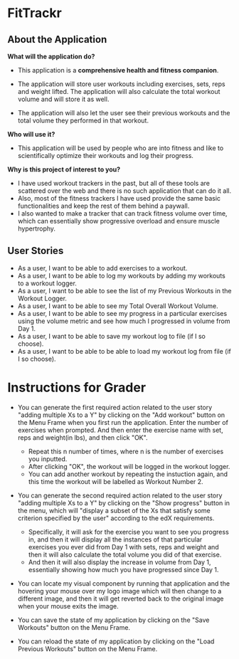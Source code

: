 # FitTrackr

## About the Application

**What will the application do?**
- This application is a **comprehensive health and fitness companion**. 

- The application will store user workouts including exercises, sets, reps
and weight lifted. The application will also calculate the total workout volume and will store it as well.
- The application will also let the user see their previous workouts and the total volume they performed in that workout.

**Who will use it?**

- This application will be used by people who are into fitness and like
to scientifically optimize their workouts and log their progress.


**Why is this project of interest to you?**

- I have used workout trackers in the past, but all
of these tools are scattered over the web and there is no such application
that can do it all.
- Also, most of the fitness trackers I have used provide the same basic functionalities
and keep the rest of them behind a paywall.
- I also wanted to make a tracker that can track fitness volume over time, which can essentially show progressive overload and ensure muscle hypertrophy.

## User Stories
- As a user, I want to be able to add exercises to a workout.
- As a user, I want to be able to log my workouts by adding my workouts to a workout logger.
- As a user, I want to be able to see the list of my Previous Workouts in the Workout Logger.
- As a user, I want to be able to see my Total Overall Workout Volume.
- As a user, I want to be able to see my progress in a particular exercises using the volume 
metric and see how much I progressed in volume from Day 1. 
- As a user, I want to be able to save my workout log to file (if I so choose).
- As a user, I want to be able to be able to load my workout log from file (if I so choose).


# Instructions for Grader

- You can generate the first required action related to the user story "adding multiple Xs to a Y" by clicking on the 
"Add workout" button on the Menu Frame when you first run the application. Enter the number of exercises when prompted.
And then enter the exercise name with set, reps and weight(in lbs), and then click "OK".
  - Repeat this n number of times, where n is the number of exercises you inputted.
  - After clicking "OK", the workout will be logged in the workout logger.
  - You can add another workout by repeating the instuction again, and this time the workout will be labelled as Workout
Number 2.

- You can generate the second required action related to the user story "adding multiple Xs to a Y" by clicking on the
"Show progress" button in the menu, which will "display a subset of the Xs that satisfy some criterion specified by the user"
according to the edX requirements.
  - Specifically, it will ask for the exercise you want to see you progress in, and then it will display all the instances
  of that particular exercises you ever did from Day 1 with sets, reps and weight and then it will also calculate the
  total volume you did of that exercise.
  - And then it will also display the increase in volume from Day 1, essentially showing how much you have progressed
  since Day 1.


- You can locate my visual component by running that application and the hovering your mouse over my logo image which
will then change to a different image, and then it will get reverted back to the original image when your mouse exits the
image.

- You can save the state of my application by clicking on the "Save Workouts" button on the Menu Frame.
- You can reload the state of my application by clicking on the "Load Previous Workouts" button on the Menu Frame.